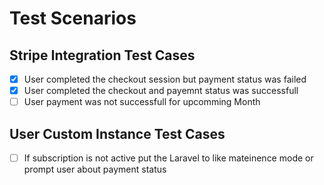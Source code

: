 # Test Scenarios

## Stripe Integration Test Cases

- [X] User completed the checkout session but payment status was failed
- [X] User completed the checkout and payemnt status was successfull
- [ ] User payment was not successfull for upcomming Month

## User Custom Instance Test Cases

- [ ] If subscription is not active put the Laravel to like mateinence mode  or prompt user about payment status

